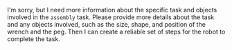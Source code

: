 I'm sorry, but I need more information about the specific task and objects involved in the `assembly` task. Please provide more details about the task and any objects involved, such as the size, shape, and position of the wrench and the peg. Then I can create a reliable set of steps for the robot to complete the task.